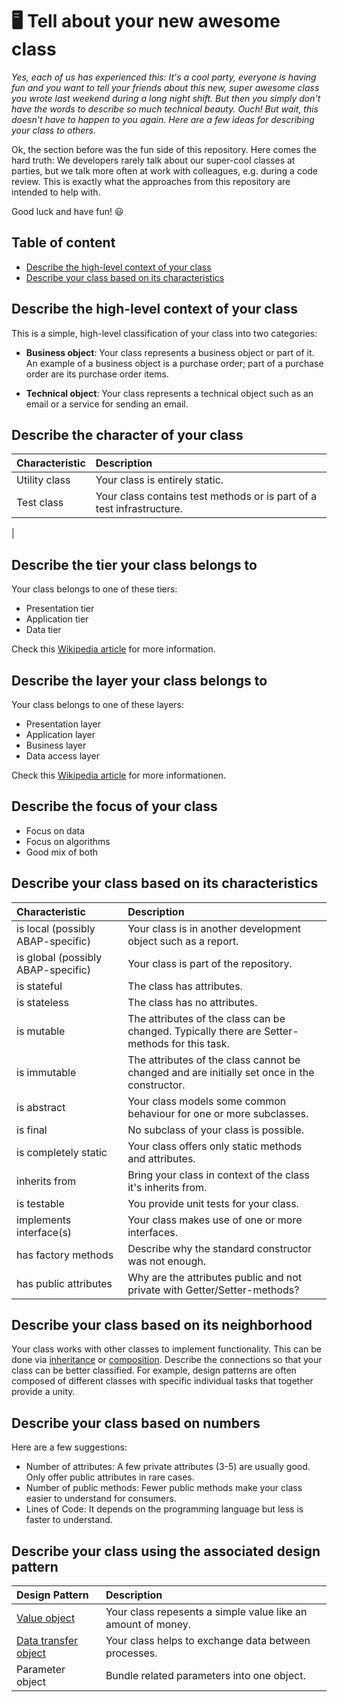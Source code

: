 # 🖥️ Tell about your new awesome class

*Yes, each of us has experienced this: It's a cool party, everyone is having fun and you want to tell your friends about this new, super awesome class you wrote last weekend during a long night shift. But then you simply don't have the words to describe so much technical beauty. Ouch! But wait, this doesn't have to happen to you again. Here are a few ideas for describing your class to others.*

Ok, the section before was the fun side of this repository. Here comes the hard truth: We developers rarely talk about our super-cool classes at parties, but we talk more often at work with colleagues, e.g. during a code review. This is exactly what the approaches from this repository are intended to help with. 

Good luck and have fun! 😃

## Table of content

* [Describe the high-level context of your class](describe-the-high-level-context-of-your-class)
* [Describe your class based on its characteristics](describe-your-class-based-on-its-characteristics)

## Describe the high-level context of your class

This is a simple, high-level classification of your class into two categories:

* **Business object**: Your class represents a business object or part of it. An example of a business object is a purchase order; part of a purchase order are its purchase order items. 

* **Technical object**: Your class represents a technical object such as an email or a service for sending an email.

## Describe the character of your class

| Characteristic | Description |
| :--- | :--- |
| Utility class | Your class is entirely static. |
| Test class | Your class contains test methods or is part of a test infrastructure. |
| 

## Describe the tier your class belongs to

Your class belongs to one of these tiers:

* Presentation tier
* Application tier
* Data tier

Check this [Wikipedia article](https://en.wikipedia.org/wiki/Multitier_architecture#Three-tier_architecture) for more information.

## Describe the layer your class belongs to

Your class belongs to one of these layers:

* Presentation layer 
* Application layer 
* Business layer 
* Data access layer

Check this [Wikipedia article](https://en.wikipedia.org/wiki/Multitier_architecture#Layers) for more informationen.

## Describe the focus of your class

* Focus on data
* Focus on algorithms
* Good mix of both

## Describe your class based on its characteristics

| Characteristic | Description |
| :--- | :--- |
| is local (possibly ABAP-specific) | Your class is in another development object such as a report. | 
| is global (possibly ABAP-specific) | Your class is part of the repository. |
| is stateful | The class has attributes. |
| is stateless | The class has no attributes. |
| is mutable | The attributes of the class can be changed. Typically there are Setter-methods for this task. |
| is immutable | The attributes of the class cannot be changed and are initially set once in the constructor. |
| is abstract | Your class models some common behaviour for one or more subclasses. |
| is final | No subclass of your class is possible. |
| is completely static | Your class offers only static methods and attributes. |
| inherits from | Bring your class in context of the class it's inherits from. |
| is testable | You provide unit tests for your class. |
| implements interface(s) | Your class makes use of one or more interfaces. | 
| has factory methods | Describe why the standard constructor was not enough. |
| has public attributes | Why are the attributes public and not private with Getter/Setter-methods? |

## Describe your class based on its neighborhood

Your class works with other classes to implement functionality. This can be done via [inheritance](https://en.wikipedia.org/wiki/Inheritance_(object-oriented_programming)) or [composition](https://en.wikipedia.org/wiki/Object_composition). Describe the connections so that your class can be better classified. For example, design patterns are often composed of different classes with specific individual tasks that together provide a unity. 

## Describe your class based on numbers

Here are a few suggestions:

* Number of attributes: A few private attributes (3-5) are usually good. Only offer public attributes in rare cases.
* Number of public methods: Fewer public methods make your class easier to understand for consumers.
* Lines of Code: It depends on the programming language but less is faster to understand.

## Describe your class using the associated design pattern

| Design Pattern | Description |
| :--- | :--- |
| [Value object](https://en.wikipedia.org/wiki/Value_object) | Your class repesents a simple value like an amount of money. |
| [Data transfer object](https://en.wikipedia.org/wiki/Data_transfer_object) | Your class helps to exchange data between processes. |
| Parameter object | Bundle related parameters into one object. |
